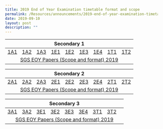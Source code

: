```yaml
---
title: 2019 End of Year Examination timetable format and scope
permalink: /Resources/announcements/2019-end-of-year-examination-timetable-format-and-scope/
date: 2019-09-10
layout: post
description: ""
---
```

<table>
<thead>
  <tr>
    <th colspan="9" style="text-align: center;" >Secondary 1</th>
  </tr>
</thead>
<tbody>
  <tr>
    <td><a href="https://www.sgs.edu.sg/wp-content/uploads/2019/09/EOY-Letters-to-Parents-Sec1NA.pdf">1A1</a></td>
    <td><a href="https://www.sgs.edu.sg/wp-content/uploads/2019/09/EOY-Letters-to-Parents-Sec1NA.pdf">1A2</a></td>
    <td><a href="https://www.sgs.edu.sg/wp-content/uploads/2019/09/EOY-Letters-to-Parents-Sec1NA.pdf">1A3</a></td>
    <td><a href="https://www.sgs.edu.sg/wp-content/uploads/2019/09/EOY-Letters-to-Parents-Sec1E.pdf">1E1</a></td>
    <td><a href="https://www.sgs.edu.sg/wp-content/uploads/2019/09/EOY-Letters-to-Parents-Sec1E.pdf">1E2</a></td>
    <td><a href="https://www.sgs.edu.sg/wp-content/uploads/2019/09/EOY-Letters-to-Parents-Sec1E.pdf">1E3</a></td>
    <td><a href="https://www.sgs.edu.sg/wp-content/uploads/2019/09/EOY-Letters-to-Parents-Sec1E.pdf">1E4</a></td>
    <td><a href="https://www.sgs.edu.sg/wp-content/uploads/2019/09/EOY-Letters-to-Parents-Sec1NT_Updated-16-Sept.pdf">1T1</a></td>
    <td><a href="https://www.sgs.edu.sg/wp-content/uploads/2019/09/EOY-Letters-to-Parents-Sec1NT_Updated-16-Sept.pdf">1T2</a></td>
  </tr>
  <tr>
    <td colspan="9" style="text-align: center;" ><a href="https://www.sgs.edu.sg/wp-content/uploads/2019/09/SGS-EOY-Papers-Scope-and-format-2019.pdf">SGS EOY Papers (Scope and format) 2019</a></td>
  </tr>
</tbody>
</table>

<table>
<thead>
  <tr>
    <th colspan="9" style="text-align: center;">Secondary 2</th>
  </tr>
</thead>
<tbody>
  <tr>
    <td><a href="https://www.sgs.edu.sg/wp-content/uploads/2019/09/EOY-Letters-to-Parents-Sec2NA_Updated-9-Sept.pdf">2A1</a></td>
    <td><a href="https://www.sgs.edu.sg/wp-content/uploads/2019/09/EOY-Letters-to-Parents-Sec2NA_Updated-9-Sept.pdf">2A2</a></td>
    <td><a href="https://www.sgs.edu.sg/wp-content/uploads/2019/09/EOY-Letters-to-Parents-Sec2NA_Updated-9-Sept.pdf">2A3</a></td>
    <td><a href="https://www.sgs.edu.sg/wp-content/uploads/2019/09/EOY-Letters-to-Parents-Sec2E.pdf">2E1</a></td>
    <td><a href="https://www.sgs.edu.sg/wp-content/uploads/2019/09/EOY-Letters-to-Parents-Sec2E.pdf">2E2</a></td>
    <td><a href="https://www.sgs.edu.sg/wp-content/uploads/2019/09/EOY-Letters-to-Parents-Sec2E.pdf">2E3</a></td>
    <td><a href="https://www.sgs.edu.sg/wp-content/uploads/2019/09/EOY-Letters-to-Parents-Sec2E.pdf">2E4</a></td>
    <td><a href="https://www.sgs.edu.sg/wp-content/uploads/2019/09/EOY-Letters-to-Parents-Sec2NT.pdf">2T1</a></td>
    <td><a href="https://www.sgs.edu.sg/wp-content/uploads/2019/09/EOY-Letters-to-Parents-Sec2NT.pdf">2T2</a></td>
  </tr>
  <tr>
    <td colspan="9" style="text-align: center;"><a href="https://www.sgs.edu.sg/wp-content/uploads/2019/09/SGS-EOY-Papers-Scope-and-format-2019.pdf" >SGS EOY Papers (Scope and format) 2019</a></td>
  </tr>
</tbody>
</table>

<table>
<thead>
  <tr>
    <th colspan="9" style="text-align: center;">Secondary 3</th>
  </tr>
</thead>
<tbody>
  <tr>
    <td><a href="https://www.sgs.edu.sg/wp-content/uploads/2019/09/EOY-Letters-to-Parents-Sec3NA.pdf">3A1</a></td>
    <td><a href="https://www.sgs.edu.sg/wp-content/uploads/2019/09/EOY-Letters-to-Parents-Sec3NA.pdf">3A2</a></td>
    <td><a href="https://www.sgs.edu.sg/wp-content/uploads/2019/09/EOY-Letters-to-Parents-Sec3E.pdf">3E1</a></td>
    <td><a href="https://www.sgs.edu.sg/wp-content/uploads/2019/09/EOY-Letters-to-Parents-Sec3E.pdf">3E2</a></td>
    <td><a href="https://www.sgs.edu.sg/wp-content/uploads/2019/09/EOY-Letters-to-Parents-Sec3E.pdf">3E3</a></td>
    <td><a href="https://www.sgs.edu.sg/wp-content/uploads/2019/09/EOY-Letters-to-Parents-Sec3E.pdf">3E4</a></td>
    <td><a href="https://www.sgs.edu.sg/wp-content/uploads/2019/09/EOY-Letters-to-Parents-Sec3NT.pdf">3T1</a></td>
    <td><a href="https://www.sgs.edu.sg/wp-content/uploads/2019/09/EOY-Letters-to-Parents-Sec3NT.pdf">3T2</a></td>
    <td></td>
  </tr>
  <tr>
    <td colspan="9" style="text-align: center;"><a href="https://www.sgs.edu.sg/wp-content/uploads/2019/09/SGS-EOY-Papers-Scope-and-format-2019.pdf">SGS EOY Papers (Scope and format) 2019</a></td>
  </tr>
</tbody>
</table>